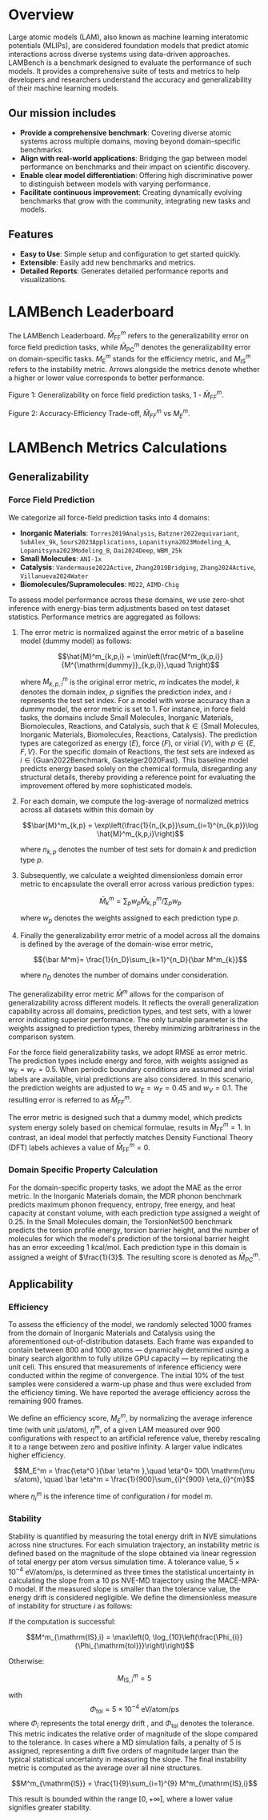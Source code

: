 # Overview

Large atomic models (LAM), also known as machine learning interatomic potentials (MLIPs), are considered foundation models that predict atomic interactions across diverse systems using data-driven approaches. LAMBench is a benchmark designed to evaluate the performance of such models. It provides a comprehensive suite of tests and metrics to help developers and researchers understand the accuracy and generalizability of their machine learning models.

## Our mission includes

- **Provide a comprehensive benchmark**: Covering diverse atomic systems across multiple domains, moving beyond domain-specific benchmarks.
- **Align with real-world applications**: Bridging the gap between model performance on benchmarks and their impact on scientific discovery.
- **Enable clear model differentiation**: Offering high discriminative power to distinguish between models with varying performance.
- **Facilitate continuous improvement**: Creating dynamically evolving benchmarks that grow with the community, integrating new tasks and models.

## Features

- **Easy to Use**: Simple setup and configuration to get started quickly.
- **Extensible**: Easily add new benchmarks and metrics.
- **Detailed Reports**: Generates detailed performance reports and visualizations.

# LAMBench Leaderboard

The LAMBench Leaderboard.
$\bar M^m_{\mathrm{FF}}$ refers to the generalizability error on force field prediction tasks, while $\bar M^m_{\mathrm{PC}}$ denotes the generalizability error on domain-specific tasks.
$M_{\mathrm{E}}^m$ stands for the efficiency metric, and $M^m_{\mathrm{IS}}$ refers to the instability metric. Arrows alongside the metrics denote whether a higher or lower value corresponds to better performance.

<!-- radar plot -->
Figure 1: Generalizability on force field prediction tasks, 1 - $\bar{M}^m_{FF}$.
<!-- scatter plot -->
Figure 2: Accuracy-Efficiency Trade-off, $\bar{M}^m_{FF}$ vs $M_E^m$.

# LAMBench Metrics Calculations

## Generalizability

### Force Field Prediction

We categorize all force-field prediction tasks into 4 domains:

- **Inorganic Materials**: `Torres2019Analysis`, `Batzner2022equivariant`, `SubAlex_9k`, `Sours2023Applications`, `Lopanitsyna2023Modeling_A`, `Lopanitsyna2023Modeling_B`, `Dai2024Deep`, `WBM_25k`
- **Small Molecules**: `ANI-1x`
- **Catalysis**: `Vandermause2022Active`, `Zhang2019Bridging`, `Zhang2024Active`, `Villanueva2024Water`
- **Biomolecules/Supramolecules**: `MD22`, `AIMD-Chig`

To assess model performance across these domains, we use zero-shot inference with energy-bias term adjustments based on test dataset statistics. Performance metrics are aggregated as follows:

1. The error metric is normalized against the error metric of a baseline model (dummy model) as follows:

    $$\hat{M}^m_{k,p,i} = \min\left(\frac{M^m_{k,p,i}}{M^{\mathrm{dummy}}_{k,p,i}},\quad 1\right)$$

    where $M^m_{k,p,i}$ is the original error metric, $m$ indicates the model, $k$ denotes the domain index, $p$ signifies the prediction index, and $i$ represents the test set index. For a model with worse accuracy than a dummy model, the error metric is set to 1.
    For instance, in force field tasks, the domains include Small Molecules, Inorganic Materials, Biomolecules, Reactions, and Catalysis, such that $k \in \{\text{Small Molecules, Inorganic Materials, Biomolecules, Reactions, Catalysis}\}$. The prediction types are categorized as energy ($E$), force ($F$), or virial ($V$), with $p \in \{E, F, V\}$.
    For the specific domain of Reactions, the test sets are indexed as $i \in \{\text{Guan2022Benchmark, Gasteiger2020Fast}\}$. This baseline model predicts energy based solely on the chemical formula, disregarding any structural details, thereby providing a reference point for evaluating the improvement offered by more sophisticated models.

2. For each domain, we compute the log-average of normalized metrics across all datasets  within this domain by

    $$\bar{M}^m_{k,p} = \exp\left(\frac{1}{n_{k,p}}\sum_{i=1}^{n_{k,p}}\log \hat{M}^m_{k,p,i}\right)$$

    where $n_{k,p}$ denotes the number of test sets for domain $k$ and prediction type $p$.

3. Subsequently, we calculate a weighted dimensionless domain error metric to encapsulate the overall error across various prediction types:

    $$\bar{M}^m_{k}  = \sum_p w_{p} \bar{M}^m_{k,p} \Bigg/ \sum_p w_{p}$$

    where $w_{p}$ denotes the weights assigned to each prediction type $p$.

4. Finally the generalizability error metric of a model across all the domains is defined by the average of the domain-wise error metric,

    $${\bar M^m}= \frac{1}{n_D}\sum_{k=1}^{n_D}{\bar M^m_{k}}$$

    where $n_D$ denotes the number of domains under consideration.

The generalizability error metric $\bar M^m$ allows for the comparison of generalizability across different models.
It reflects the overall generalization capability across all domains, prediction types, and test sets, with a lower error indicating superior performance.
The only tunable parameter is the weights assigned to prediction types, thereby minimizing arbitrariness in the comparison system.

For the force field generalizability tasks, we adopt RMSE as error metric.
The prediction types include energy and force, with weights assigned as $w_E = w_F = 0.5$.
When periodic boundary conditions are assumed and virial labels are available, virial predictions are also considered.
In this scenario, the prediction weights are adjusted to $w_E = w_F = 0.45$ and $w_V = 0.1$.
The resulting error is referred to as $\bar M^{m}_{FF}$.

The error metric is designed such that a dummy model, which predicts system energy solely based on chemical formulae, results in $\bar{M}^m_{\mathrm{FF}}=1$.
In contrast, an ideal model that perfectly matches Density Functional Theory (DFT) labels achieves a value of $\bar{M}^m_{\mathrm{FF}}=0$.

### Domain Specific Property Calculation

For the domain-specific property tasks, we adopt the MAE as the error metric.
In the Inorganic Materials domain, the MDR phonon benchmark predicts maximum phonon
frequency, entropy, free energy, and heat capacity at constant volume, with each prediction type assigned a weight of 0.25.
In the Small Molecules domain, the TorsionNet500 benchmark predicts the torsion profile energy, torsion barrier height, and the number of molecules for which the model's prediction of the torsional barrier height has an error exceeding 1 kcal/mol.
Each prediction type in this domain is assigned a weight of $\frac{1}{3}$.
The resulting score is denoted as $\bar M^{m}_{PC}$.

## Applicability

### Efficiency

To assess the efficiency of the model, we randomly selected 1000 frames from the domain of Inorganic Materials and Catalysis using the aforementioned out-of-distribution datasets. Each frame was expanded to contain between 800 and 1000 atoms — dynamically determined using a binary search algorithm to fully utilize GPU capacity — by replicating the unit cell. This ensured that measurements of inference efficiency were conducted within the regime of convergence. The initial 10% of the test samples were considered a warm-up phase and thus were excluded from the efficiency timing. We have reported the average efficiency across the remaining 900 frames.

We define an efficiency score,  $M_E^m$, by normalizing the average inference time (with unit $\mathrm{\mu s/atom}$), $\bar \eta^m$, of a given LAM measured over 900 configurations with respect to an artificial reference value, thereby rescaling it to a range between zero and positive infinity. A larger value indicates higher efficiency.

$$M_E^m = \frac{\eta^0 }{\bar \eta^m },\quad \eta^0= 100\  \mathrm{\mu s/atom}, \quad \bar \eta^m = \frac{1}{900}\sum_{i}^{900} \eta_{i}^{m}$$

where $\eta_{i}^{m}$ is the inference time of configuration $i$ for model $m$.

### Stability

Stability is quantified by measuring the total energy drift in NVE simulations across nine structures.
For each simulation trajectory, an instability metric is defined based on the magnitude of the slope obtained via linear regression of total energy per atom versus simulation time. A tolerance value, $5\times10^{-4} \ \mathrm{eV/atom/ps}$,  is determined as three times the statistical uncertainty in calculating the slope from a 10 ps NVE-MD trajectory using the MACE-MPA-0 model. If the measured slope is smaller than the tolerance value, the energy drift is considered negligible. We define the dimensionless measure of instability for structure $i$ as follows:

If the computation is successful:

$$M^m_{\mathrm{IS},i} = \max\left(0, \log_{10}\left(\frac{\Phi_{i}}{\Phi_{\mathrm{tol}}}\right)\right)$$

Otherwise:

$$M^m_{\mathrm{IS},i} = 5$$

with
$$\Phi_{\mathrm{tol}} = 5 \times 10^{-4} \ \mathrm{eV/atom/ps}$$
where $\Phi_i$ represents the total energy drift , and $\Phi_{\mathrm{tol}}$ denotes the tolerance.
This metric indicates the relative order of magnitude of the slope compared to the tolerance.
In cases where a MD simulation fails, a penalty of 5 is assigned, representing a drift five orders of magnitude larger than the typical statistical uncertainty in measuring the slope.
The final instability metric is computed as the average over all nine structures.

$$M^m_{\mathrm{IS}} = \frac{1}{9}\sum_{i=1}^{9} M^m_{\mathrm{IS},i}$$

This result is bounded within the range $[0, +\infty]$, where a lower value signifies greater stability.
